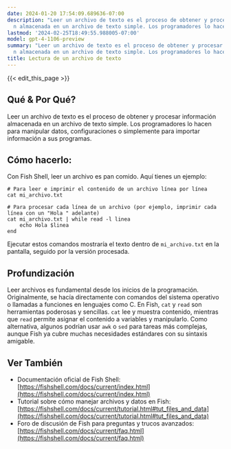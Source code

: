 ```yaml
---
date: 2024-01-20 17:54:09.689636-07:00
description: "Leer un archivo de texto es el proceso de obtener y procesar informaci\xF3\
  n almacenada en un archivo de texto simple. Los programadores lo hacen para\u2026"
lastmod: '2024-02-25T18:49:55.988005-07:00'
model: gpt-4-1106-preview
summary: "Leer un archivo de texto es el proceso de obtener y procesar informaci\xF3\
  n almacenada en un archivo de texto simple. Los programadores lo hacen para\u2026"
title: Lectura de un archivo de texto
---
```


{{< edit_this_page >}}

## Qué & Por Qué?
Leer un archivo de texto es el proceso de obtener y procesar información almacenada en un archivo de texto simple. Los programadores lo hacen para manipular datos, configuraciones o simplemente para importar información a sus programas.

## Cómo hacerlo:
Con Fish Shell, leer un archivo es pan comido. Aquí tienes un ejemplo:

```Fish Shell
# Para leer e imprimir el contenido de un archivo línea por línea
cat mi_archivo.txt

# Para procesar cada línea de un archivo (por ejemplo, imprimir cada línea con un "Hola " adelante)
cat mi_archivo.txt | while read -l linea
    echo Hola $linea
end
```

Ejecutar estos comandos mostraría el texto dentro de `mi_archivo.txt` en la pantalla, seguido por la versión procesada.

## Profundización
Leer archivos es fundamental desde los inicios de la programación. Originalmente, se hacía directamente con comandos del sistema operativo o llamadas a funciones en lenguajes como C. En Fish, `cat` y `read` son herramientas poderosas y sencillas. `cat` lee y muestra contenido, mientras que `read` permite asignar el contenido a variables y manipularlo. Como alternativa, algunos podrían usar `awk` o `sed` para tareas más complejas, aunque Fish ya cubre muchas necesidades estándares con su sintaxis amigable.

## Ver También
- Documentación oficial de Fish Shell: [https://fishshell.com/docs/current/index.html](https://fishshell.com/docs/current/index.html)
- Tutorial sobre cómo manejar archivos y datos en Fish: [https://fishshell.com/docs/current/tutorial.html#tut_files_and_data](https://fishshell.com/docs/current/tutorial.html#tut_files_and_data)
- Foro de discusión de Fish para preguntas y trucos avanzados: [https://fishshell.com/docs/current/faq.html](https://fishshell.com/docs/current/faq.html)
